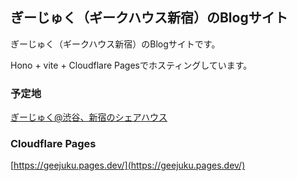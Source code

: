 ## ぎーじゅく（ギークハウス新宿）のBlogサイト

ぎーじゅく（ギークハウス新宿）のBlogサイトです。

Hono + vite + Cloudflare Pagesでホスティングしています。

### 予定地
[ぎーじゅく@渋谷、新宿のシェアハウス](https://blog.geejuku.tokyo)

### Cloudflare Pages
[https://geejuku.pages.dev/](https://geejuku.pages.dev/)

